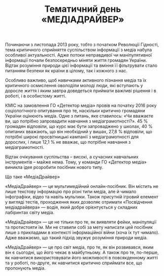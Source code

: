 ﻿---
title: Тематичний день «МЕДІАДРАЙВЕР»
---

Починаючи з листопада 2013 року, тобто з початком Революції Гідності, тема критичного сприйняття суспільством інформації з медіа набула особливої актуальності. Адже потоки неправдивої чи маніпулятивної інформації почали безпосередньо міняти життя громадян України. Відтак розуміння природи цієї інформації та вміння її фільтрувати стало питанням безпеки як країни в цілому, так і кожного з нас.

Особливо важливо, щоб навичками активного пізнання медіа та їх критичного осмислення оволоділи молоді люди, які вступають у доросле життя і яким завтра доведеться приймати важливі рішення і в роботі, і в особистому житті.

КМІС на замовлення ГО «Детектор медіа» провів на початку 2016 року соціологічного опитування про те, наскільки критично громадяни України оцінюють медіа. Одне з питань, яке ставилось: «Чи вважаєте ви, що потрібно запровадити навчання з медіаграмотності?». 45 % громадян відповіли, що курс має бути запроваджено у школах, 40 % опитаних вважають, що він необхідний у вишах, 27,8 % відповіли, що потрібні широкі просвітницькі кампанії з медіаграмотності для дорослих, і лише 12,1 % не вважає, що потрібне навчання з медіаграмотності.

Відтак очікування суспільства – високі, а сучасних навчальних інструментів – майже нема. Тому, у команди ГО «Детектор медіа» виникла ідея розробити посібник нового типу.

Що таке «МедіаДрайвер»

«МедіаДрайвер» — це мультимедійний онлайн-посібник. Він містить не лише текстову інформацію про різні типи медіа, але й чимало інфографіки, відео та навіть мультики. Також присутній ігровий елемент у вигляді тестів, проходження яких дозволяє отримати «Посвідчення медіадрайвера» — водія, який добре орієнтується у складних лабіринтах світу медіа.

«МедіаДрайвер» — це не тільки про те, як виявляти фейки, маніпуляції та протистояти їм. Ми не ставили собі за мету написати цей посібник лише з прикладами в контексті інформаційної війни (хоча їх тут чимало). Адже вважаємо, що такий підхід звужує розуміння природи медіа.

«МедіаДрайвер» — це про світ медіа, про те, як він розвивався, яким він є сьогодні, що його чекає в майбутньому. А також про те, по-перше, як навчитися використовувати його можливості в повсякденному житті та у роботі, по-друге, як навчитися критично сприймати все, що пропонують медіа.
